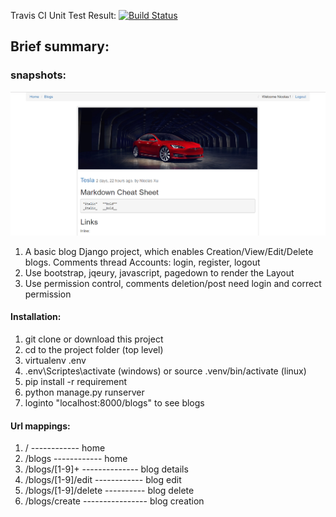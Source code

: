 Travis CI Unit Test Result: [![Build Status](https://travis-ci.org/elfprincexu/DjangoWebsite.svg?branch=master)](https://travis-ci.org/elfprincexu/DjangoWebsite)


## Brief summary:

### snapshots: 

![Alt text](screenshots/home.png "Home Page")

  1. A basic blog Django project, which enables
        Creation/View/Edit/Delete blogs.
        Comments thread
        Accounts: login, register, logout
  2. Use bootstrap, jqeury, javascript, pagedown to render the Layout
  3. Use permission control, comments deletion/post need login and correct permission

#### Installation: 
  1. git clone or download this project
  2. cd to the project folder (top level)
  3. virtualenv .env
  4. .env\Scriptes\activate (windows)    or   source   .venv/bin/activate   (linux)
  5. pip install -r requirement
  7. python manage.py runserver
  8. loginto "localhost:8000/blogs" to see blogs  

  
#### Url mappings:
  1.    /                 ------------ home
  2.    /blogs            ------------ home
  3.    /blogs/[1-9]+   -------------- blog details
  4.    /blogs/[1-9]/edit ------------ blog edit
  5.    /blogs/[1-9]/delete ---------- blog delete
  6.    /blogs/create ---------------- blog creation
  
